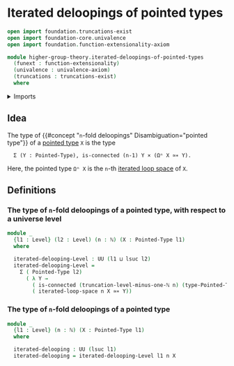 # Iterated deloopings of pointed types

```agda
open import foundation.truncations-exist
open import foundation-core.univalence
open import foundation.function-extensionality-axiom

module higher-group-theory.iterated-deloopings-of-pointed-types
  (funext : function-extensionality)
  (univalence : univalence-axiom)
  (truncations : truncations-exist)
  where
```

<details><summary>Imports</summary>

```agda
open import elementary-number-theory.natural-numbers

open import foundation.cartesian-product-types funext univalence
open import foundation.connected-types funext univalence truncations
open import foundation.dependent-pair-types
open import foundation.truncation-levels
open import foundation.universe-levels

open import structured-types.pointed-equivalences funext univalence truncations
open import structured-types.pointed-types

open import synthetic-homotopy-theory.iterated-loop-spaces funext univalence truncations
```

</details>

## Idea

The type of {{#concept "`n`-fold deloopings" Disambiguation="pointed type"}} of
a [pointed type](structured-types.pointed-types.md) `X` is the type

```text
  Σ (Y : Pointed-Type), is-connected (n-1) Y × (Ωⁿ X ≃∗ Y).
```

Here, the pointed type `Ωⁿ X` is the `n`-th
[iterated loop space](synthetic-homotopy-theory.iterated-loop-spaces.md) of `X`.

## Definitions

### The type of `n`-fold deloopings of a pointed type, with respect to a universe level

```agda
module _
  {l1 : Level} (l2 : Level) (n : ℕ) (X : Pointed-Type l1)
  where

  iterated-delooping-Level : UU (l1 ⊔ lsuc l2)
  iterated-delooping-Level =
    Σ ( Pointed-Type l2)
      ( λ Y →
        ( is-connected (truncation-level-minus-one-ℕ n) (type-Pointed-Type Y)) ×
        ( iterated-loop-space n X ≃∗ Y))
```

### The type of `n`-fold deloopings of a pointed type

```agda
module _
  {l1 : Level} (n : ℕ) (X : Pointed-Type l1)
  where

  iterated-delooping : UU (lsuc l1)
  iterated-delooping = iterated-delooping-Level l1 n X
```
